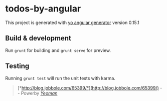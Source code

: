 # todos-by-angular

This project is generated with [yo angular generator](https://github.com/yeoman/generator-angular)
version 0.15.1

## Build & development

Run `grunt` for building and `grunt serve` for preview.

## Testing

Running `grunt test` will run the unit tests with karma.

> [*http://blog.jobbole.com/65399/*](http://blog.jobbole.com/65399/) -- Powerby [*Yeoman*](http://yeoman.io/)
